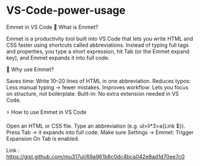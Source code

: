 # VS-Code-power-usage
Emmet in VS Code
📌 What is Emmet?

Emmet is a productivity tool built into VS Code that lets you write HTML and CSS faster using shortcuts called abbreviations. Instead of typing full tags and properties, you type a short expression, hit Tab (or the Emmet expand key), and Emmet expands it into full code.

🚀 Why use Emmet?

Saves time: Write 10–20 lines of HTML in one abbreviation.
Reduces typos: Less manual typing → fewer mistakes.
Improves workflow: Lets you focus on structure, not boilerplate.
Built-in: No extra extension needed in VS Code.

⚡ How to use Emmet in VS Code

Open an HTML or CSS file.
Type an abbreviation (e.g. ul>li*3>a{Link $}).
Press Tab → it expands into full code.
Make sure Settings → Emmet: Trigger Expansion On Tab is enabled. 

Link : https://gist.github.com/mu317ul/69a961b8c0dc4bca042e8ad1d70ee7c0